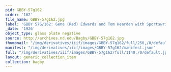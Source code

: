 ```yaml
---
pid: GBBY-57g162
order: '162'
file_name: GBBY-57g162.jpg
label: 'GBBY 57G/162: Gene (Red) Edwards and Tom Hearden with Sportswriters? - 1926'
_date: '1926'
object_type: glass plate negative
source: http://archives.nd.edu/Bagby/GBBY-57g162.jpg
thumbnail: "/img/derivatives/iiif/images/GBBY-57g162/full/250,/0/default.jpg"
manifest: "/img/derivatives/iiif/images/GBBY-57g162/manifest.json"
full: "/img/derivatives/iiif/images/GBBY-57g162/full/1140,/0/default.jpg"
layout: generic_collection_item
collection: bagby
---
```

